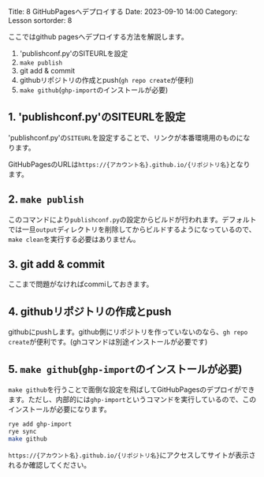 Title: 8 GitHubPagesへデプロイする
Date: 2023-09-10 14:00
Category: Lesson
sortorder: 8

ここではgithub pagesへデプロイする方法を解説します。

1. 'publishconf.py'のSITEURLを設定
2. `make publish`
3. git add & commit
4. githubリポジトリの作成とpush(`gh repo create`が便利)
5. `make github`(`ghp-import`のインストールが必要)

## 1. 'publishconf.py'のSITEURLを設定

'publishconf.py'の`SITEURL`を設定することで、リンクが本番環境用のものになります。

GitHubPagesのURLは`https://{アカウント名}.github.io/{リポジトリ名}`となります。

## 2. `make publish`

このコマンドにより`publishconf.py`の設定からビルドが行われます。デフォルトでは一旦`output`ディレクトリを削除してからビルドするようになっているので、`make clean`を実行する必要はありません。

## 3. git add & commit

ここまで問題がなければcommiしておきます。

## 4. githubリポジトリの作成とpush

githubにpushします。github側にリポジトリを作っていないのなら、`gh repo create`が便利です。(ghコマンドは別途インストールが必要です)

## 5. `make github`(`ghp-import`のインストールが必要)

`make github`を行うことで面倒な設定を飛ばしてGitHubPagesのデプロイができます。ただし、内部的には`ghp-import`というコマンドを実行しているので、このインストールが必要になります。

```bash
rye add ghp-import
rye sync
make github
```

`https://{アカウント名}.github.io/{リポジトリ名}`にアクセスしてサイトが表示されるか確認してください。
